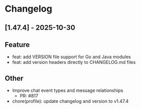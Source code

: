 # Changelog

## [1.47.4] - 2025-10-30

## Feature

- feat: add VERSION file support for Go and Java modules
- feat: add version headers directly to CHANGELOG.md files

## Other

- Improve chat event types and message relationships
   - PR: #817
- chore(profile): update changelog and version to v1.47.4

